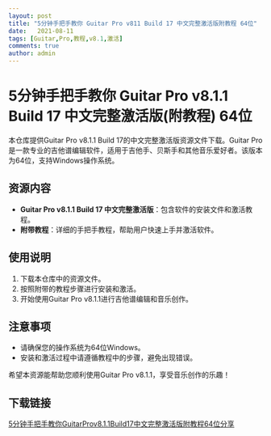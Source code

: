 ```yaml
---
layout: post
title: "5分钟手把手教你 Guitar Pro v811 Build 17 中文完整激活版附教程 64位"
date:   2021-08-11
tags: [Guitar,Pro,教程,v8.1,激活]
comments: true
author: admin
---
```

# 5分钟手把手教你 Guitar Pro v8.1.1 Build 17 中文完整激活版(附教程) 64位

本仓库提供Guitar Pro v8.1.1 Build 17的中文完整激活版资源文件下载。Guitar Pro是一款专业的吉他谱编辑软件，适用于吉他手、贝斯手和其他音乐爱好者。该版本为64位，支持Windows操作系统。

## 资源内容
- **Guitar Pro v8.1.1 Build 17 中文完整激活版**：包含软件的安装文件和激活教程。
- **附带教程**：详细的手把手教程，帮助用户快速上手并激活软件。

## 使用说明
1. 下载本仓库中的资源文件。
2. 按照附带的教程步骤进行安装和激活。
3. 开始使用Guitar Pro v8.1.1进行吉他谱编辑和音乐创作。

## 注意事项
- 请确保您的操作系统为64位Windows。
- 安装和激活过程中请遵循教程中的步骤，避免出现错误。

希望本资源能帮助您顺利使用Guitar Pro v8.1.1，享受音乐创作的乐趣！

## 下载链接

[5分钟手把手教你GuitarProv8.1.1Build17中文完整激活版附教程64位分享](https://pan.quark.cn/s/0a9805e9ea73)